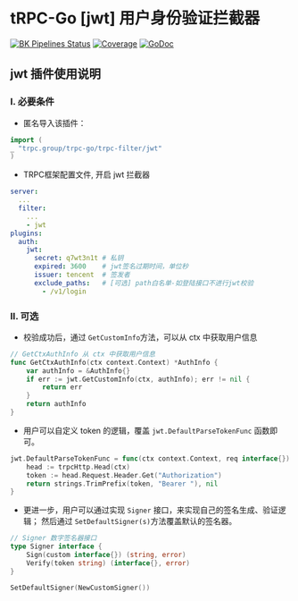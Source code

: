 # tRPC-Go [jwt] 用户身份验证拦截器

[![BK Pipelines Status](https://api.bkdevops.qq.com/process/api/external/pipelines/projects/pcgtrpcproject/p-5351dee5801b4df98c03692007da4c5f/badge?X-DEVOPS-PROJECT-ID=pcgtrpcproject)](http://devops.oa.com/process/api-html/user/builds/projects/pcgtrpcproject/pipelines/p-5351dee5801b4df98c03692007da4c5f/latestFinished?X-DEVOPS-PROJECT-ID=pcgtrpcproject) [![Coverage](https://badge.tcoverage.woa.com/api/getCoverage/getTotalImg/?pipeline_id=p-5351dee5801b4df98c03692007da4c5f)](http://macaron.oa.com/api/coverage/getTotalLink/?pipeline_id=p-5351dee5801b4df98c03692007da4c5f) [![GoDoc](https://img.shields.io/badge/API%20Docs-GoDoc-green)](http://godoc.oa.com/trpc.group/trpc-go/trpc-filter/jwt)

## jwt 插件使用说明

### I. 必要条件

- 匿名导入该插件：

```go
import (
_ "trpc.group/trpc-go/trpc-filter/jwt"
)
```

- TRPC框架配置文件, 开启 jwt 拦截器

```yaml
server:
  ...
  filter:
    ...
    - jwt
plugins:
  auth:
    jwt:
      secret: q7wt3n1t # 私钥
      expired: 3600    # jwt签名过期时间，单位秒
      issuer: tencent  # 签发者
      exclude_paths:   # [可选] path白名单-如登陆接口不进行jwt校验
        - /v1/login
```

### II. 可选

- 校验成功后，通过 `GetCustomInfo`方法，可以从 ctx 中获取用户信息

```go
// GetCtxAuthInfo 从 ctx 中获取用户信息
func GetCtxAuthInfo(ctx context.Context) *AuthInfo {
    var authInfo = &AuthInfo{}
    if err := jwt.GetCustomInfo(ctx, authInfo); err != nil {
        return err
    }
    return authInfo
}
```

- 用户可以自定义 token 的逻辑，覆盖 `jwt.DefaultParseTokenFunc` 函数即可。

```go
jwt.DefaultParseTokenFunc = func(ctx context.Context, req interface{}) (string, error) {
    head := trpcHttp.Head(ctx)
    token := head.Request.Header.Get("Authorization")
    return strings.TrimPrefix(token, "Bearer "), nil
}
```

- 更进一步，用户可以通过实现 `Signer` 接口，来实现自己的签名生成、验证逻辑； 然后通过 `SetDefaultSigner(s)`方法覆盖默认的签名器。
```go
// Signer 数字签名器接口
type Signer interface {
	Sign(custom interface{}) (string, error)
	Verify(token string) (interface{}, error)
}

SetDefaultSigner(NewCustomSigner())
```